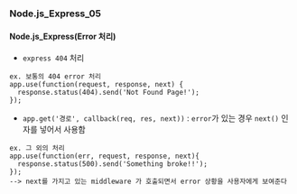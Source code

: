 ### Node.js_Express_05

#### Node.js_Express(Error 처리)
- `express 404` 처리
```
ex. 보통의 404 error 처리
app.use(function(request, response, next) {
  response.status(404).send('Not Found Page!');
});
```
- `app.get('경로', callback(req, res, next))` : `error`가 있는 경우 `next()` 인자를 넣어서 사용함
```
ex. 그 외의 처리
app.use(function(err, request, response, next){
  response.status(500).send('Something broke!!');
});
--> next를 가지고 있는 middleware 가 호출되면서 error 상황을 사용자에게 보여준다
```